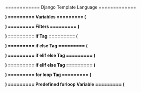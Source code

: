 ============  Django Template Language  =============
<!-- 
   * Django's template language is designed to strike a balance between power and ease. It's
     designed to feel comfortable to those used to working with HTML.


   * Jinja 2 = Jinja is a modern and designer-friendly templating language for Python, modelled
               after Django's templates. It is fast, widely used and secure with the optional
               sandboxed template execution environment.

         - python pip install jinja2

         - in settings.py:   'BACKEND': 'django.template.backends.jijna2.jinja2',

-->






**) =========  Variables  ========= (**
<!--
    Variables look like this: {{ variable }} When the template engine encounters a variable, it
    evaluates that variable and replace it with the result.

    Rules:-

      - Variable names consist of any combination of alphanumeric characters and the underscore.

      - Variable name should not start with underscore.

      - Variable name can not have spaces or punctuation characters.

      Syntax:-    {{ variable }}

      Example:-    {{ nm }},  {{name}},  {{first_name}}


-->






**) =========  Filters  ========= (**
<!-- 

    - When we need to modify variable before displaying we can use filters. Pip  '|' is used to apply
      filter.

            Syntax:-      {{ variable | filter }}

            Example:-     {{ name | upper }}

            Example:-      {{ article | truncateword:40 }}



    - Filter can be chained.

            Syntax:-      {{ variable | filter | filter }}

            Example:-     {{ article | upper | truncateword:40 }}




    1. capfirst = It capitalizes the first character of the value. If the first character is not a letter, 
                  this filter has no effect.

                  Example:-   {{ value | capfirst }}


    2. default = If value evaluates to False, uses the given default. Otherwise, uses the value.
     
                 Ex:-   {{ value|default:"nothing"}}


    3. length = It returns the length of the value. This works for both strings and lists. The filter
                return 0 for an undefined variable.
               
                Ex:   {{ value | length }}


    4. lower = It converts a string into all lowercase.

               Ex:-    {{ value | length }}


    5. upper = It converts a string into all upper.

               Ex:  {{value|upper}}


    6. truncatewords = truncate string to word provided

                      Ex:   {{value|truncatewords:40}}

    7. truncatechars = truncate string to specific characters

                       Ex:   {{value|truncatechars:30}}


    8. slice = It returns a slice of the list. Uses the same syntax as Python's list slicing.

               Ex:   {{ some_list | slice: "1:3" }}


    9. date = It formats a date according to the given format.

              Ex:    {{ value | date:"D m M Y" }}

              Ex:    {{ value | date:"SHORT_DATE_FORMAT" }}


    10. time = It formats a time according to the given format.

               Ex:  {{ value | time:"H:i" }}

               Ex:  {{ value | time: "TIME_FORMAT" }}


    11. floatformat = When used without an argument, rounds a floating-point number to one decimal
                      place but only if there's a decimal part to be displayed.
                      
                      - If used with a numeric integer argument, floatformat rounds a number to that 
                        many decimal places.

                      - Particularly useful is passing 0 (zero) as the argument  which will round the
                        float to the nearest   integer.

                      - If the argument passed to floatformat is negative, it will round a number to 
                        that many decimal places but only if there's decimal part to be desplayed.


-->





**) =========  if Tag  ========= (**
<!-- 

    {% if %} tag = The {% if %} tag evaluate a variable, and if that variable is "true"
                   (i.e. exists, is not empty, and is not a false boolean value.)
                   
    Syntax:- 

        {% if variable %}
               .............
        {% endif %}


    Example:- 

        {% if nm %}
            <h1>Hello {{nm}} </h1>
        {% endif %}


        {% if nm and st %}
            <h1> Hello {{nm}} </h1>
        {% endif %}


        {% if nm or st %}
            <h1> Seat Available </h1>
        {% endif %}


        {% if not st %}
            <h1> Seat Not Available </h1>
        {% endif %}



    ------------  if Tag with condition  ------------

     Syntax:-

         {% if condition %}
              .................
         {% endif %}


     Example:- 

         {% if nm == 'Django' %}
             <h1> Hello {{nm}} </h1>
         {% endif %}


         {% if nm=='Django' and st==5 %}
             <h1> {{nm}} Seats Available </h1>
         {% endif %}

         
         NOTE :-   If tags may also use the operations ==, !=, <, >, <=, >=, in, not in, is, is not


-->





**) =========  if else Tag  ========= (**
<!-- 

    Syntax:-

           {{ if condition }}
                ..................
                ..................
           {{ else }}
                ..................
                ..................
           {{ endif }}
          

-->





**) =========  if elif else Tag  ========= (**
<!-- 

    Syntax:- 

           {{ if condition }}
                ..................
                ..................
           {{ elif condition }}
                ..................
                ..................
           {{ elif condition }}
                ..................
                ..................
           {{ else }}
                ..................
                ..................
           {{ endif }}

-->





**) =========  if elif else Tag  ========= (**
<!--  

    Technically, when the template system encounters a dot, it tries the following lookups, 
    in this order:
        
        * Dictionary lookup
        * Attribute or method lookup
        * Numeric index lookup 

-->






**) =========  for loop Tag  ========= (**
<!--  

     Syntax:- 

           {% for variable in variables %}
                  {{variable}}
           {% endfor %}

     Syntax:- 
           
           {% for variable in variables %}
                  {{variable}}
           {% empty %}
                  Empty
           {% endfor %}



     Ex:-

           <ul>
              {% for stu in student %}
                <li> {{stu}} </li>
              {% endfor %}
           </ul>

     Ex:- 

           {% for key, value in data.items %}
                {{key}} : {{value}}
           {% endfor %}

-->


**) =========  Predefined forloop Variable  ========= (**
<!--  
    
     forloop.counter           =    The current iteration of the loop (1-indexed)
     forloop.counter()         =    The current iteration of the loop (0-indexed)
     forloop.revcounter        =    The number of iterations from the end of the loop (1-indexed)
     forloop.revcounter()      =    The number of iterations from the end of the loop (0-indexed)  
     forloop.first             =    True if this is the first time through the loop
     forloop.last              =    True if this is the last time through the loop
     forloop.parentloop        =    For nested loops, this is the loop surrounding the current one

     Example:-
           
           {% for stu in student %}
                {{forloop.counter}} {{stu}}
           {% endfor %}


-->